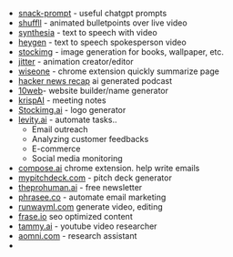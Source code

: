 - [snack-prompt](https://www.snackprompt.com/topic/ai) - useful chatgpt prompts
- [shuffll](https://shuffll.com/) - animated bulletpoints over live video
- [synthesia](https://www.synthesia.io/) - text to speech with video
- [heygen](https://www.heygen.com/) - text to speech spokesperson video 
- [stockimg](https://stockimg.ai/) - image generation for books, wallpaper, etc.
- [jitter](https://jitter.video/) - animation creator/editor
- [wiseone](https://wiseone.io/) - chrome extension quickly summarize page
- [hacker news recap](https://hackernewsrecap.buzzsprout.com/) ai generated podcast
- [10web](https://t.co/vjwOgPahHT)- website builder/name generator
- [krispAI](https://t.co/hWAhyeKHXb) - meeting notes
- [Stockimg.ai](https://t.co/XrVzqMqQwR) - logo generator
- [levity.ai](https://t.co/dIbYHuxm27) - automate tasks.. 
	- Email outreach
	- Analyzing customer feedbacks
	- E-commerce
	- Social media monitoring
- [compose.ai](https://t.co/23S3oXl3bt) chrome extension. help write emails
- [mypitchdeck.com](https://t.co/wSqAbFyEXl) - pitch deck generator
- [theprohuman.ai](https://t.co/yTsVX53eor) - free newsletter
- [phrasee.co](https://t.co/jr4I9huP3W) - automate email marketing
- [runwayml.com](https://t.co/lKROr5Sg66) generate video, editing
- [frase.io](https://t.co/E4sVLL8glL) seo optimized content
- [tammy.ai](https://t.co/QcpYx96To1) - youtube video researcher
- [aomni.com](https://www.aomni.com) - research assistant
- 